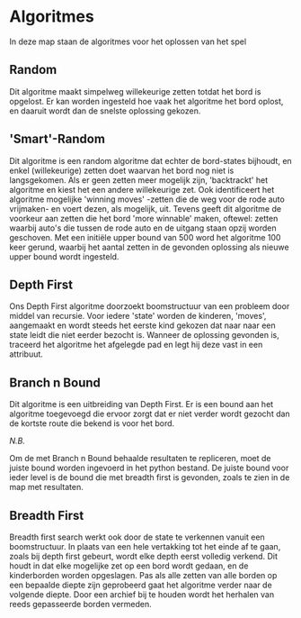 # Algoritmes
In deze map staan de algoritmes voor het oplossen van het spel

## Random
Dit algoritme maakt simpelweg willekeurige zetten totdat het bord is opgelost. Er kan worden ingesteld hoe vaak het algoritme het bord oplost, en daaruit wordt dan de snelste oplossing gekozen.

## 'Smart'-Random
Dit algoritme is een random algoritme dat echter de bord-states bijhoudt, en enkel (willekeurige) zetten doet waarvan het bord nog niet is langsgekomen. Als er geen zetten meer mogelijk zijn, 'backtrackt' het algoritme en kiest het een andere willekeurige zet. Ook identificeert het algoritme mogelijke 'winning moves' -zetten die de weg voor de rode auto vrijmaken- en voert dezen, als mogelijk, uit. Tevens geeft dit algoritme de voorkeur aan zetten die het bord 'more winnable' maken, oftewel: zetten waarbij auto's die tussen de rode auto en de uitgang staan opzij worden geschoven. Met een initiële upper bound van 500 word het algoritme 100 keer gerund, waarbij het aantal zetten in de gevonden oplossing als nieuwe upper bound wordt ingesteld.

## Depth First
Ons Depth First algoritme doorzoekt boomstructuur van een probleem door middel van recursie. Voor iedere 'state' worden de kinderen, 'moves', aangemaakt en wordt steeds het eerste kind gekozen dat naar naar een state leidt die niet eerder bezocht is. Wanneer de oplossing gevonden is, traceerd het algoritme het afgelegde pad en legt hij deze vast in een attribuut. 

## Branch n Bound
Dit algoritme is een uitbreiding van Depth First. Er is een bound aan het algoritme toegevoegd die ervoor zorgt dat er niet verder wordt gezocht dan de kortste route die bekend is voor het bord. 

_N.B._

Om de met Branch n Bound behaalde resultaten te repliceren, moet de juiste bound worden ingevoerd in het python bestand. De juiste bound voor ieder level is de bound die met breadth first is gevonden, zoals te zien in de map met resultaten.

## Breadth First
Breadth first search werkt ook door de state te verkennen vanuit een boomstructuur. In plaats van een hele vertakking tot het einde af te gaan, zoals bij depth first gebeurt, wordt elke depth eerst volledig verkend. Dit houdt in dat elke mogelijke zet op een bord wordt gedaan, en de kinderborden worden opgeslagen. Pas als alle zetten van alle borden op een bepaalde diepte zijn geprobeerd gaat het algoritme verder naar de volgende diepte. Door een archief bij te houden wordt het herhalen van reeds gepasseerde borden vermeden.
